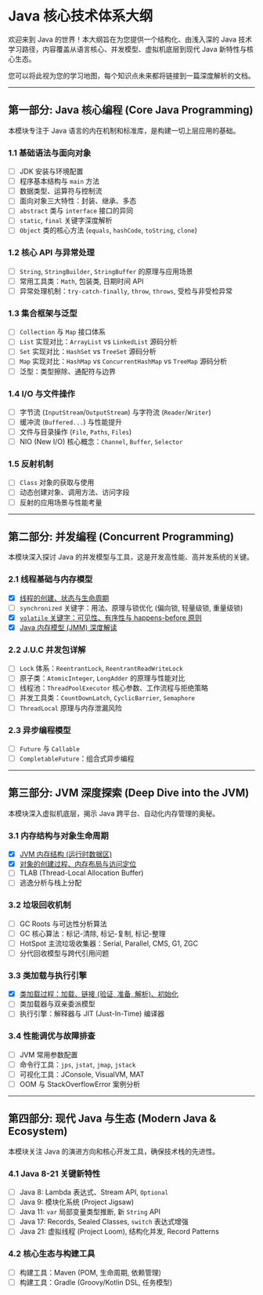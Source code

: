 # Java 核心技术体系大纲

欢迎来到 Java 的世界！本大纲旨在为您提供一个结构化、由浅入深的 Java 技术学习路径，内容覆盖从语言核心、并发模型、虚拟机底层到现代 Java 新特性与核心生态。

您可以将此视为您的学习地图，每个知识点未来都将链接到一篇深度解析的文档。

---

## 第一部分: Java 核心编程 (Core Java Programming)

本模块专注于 Java 语言的内在机制和标准库，是构建一切上层应用的基础。

### 1.1 基础语法与面向对象
- [ ] JDK 安装与环境配置
- [ ] 程序基本结构与 `main` 方法
- [ ] 数据类型、运算符与控制流
- [ ] 面向对象三大特性：封装、继承、多态
- [ ] `abstract` 类与 `interface` 接口的异同
- [ ] `static`, `final` 关键字深度解析
- [ ] `Object` 类的核心方法 (`equals`, `hashCode`, `toString`, `clone`)

### 1.2 核心 API 与异常处理
- [ ] `String`, `StringBuilder`, `StringBuffer` 的原理与应用场景
- [ ] 常用工具类：`Math`, 包装类, 日期时间 API
- [ ] 异常处理机制：`try-catch-finally`, `throw`, `throws`, 受检与非受检异常

### 1.3 集合框架与泛型
- [ ] `Collection` 与 `Map` 接口体系
- [ ] `List` 实现对比：`ArrayList` vs `LinkedList` 源码分析
- [ ] `Set` 实现对比：`HashSet` vs `TreeSet` 源码分析
- [ ] `Map` 实现对比：`HashMap` vs `ConcurrentHashMap` vs `TreeMap` 源码分析
- [ ] 泛型：类型擦除、通配符与边界

### 1.4 I/O 与文件操作
- [ ] 字节流 (`InputStream`/`OutputStream`) 与字符流 (`Reader`/`Writer`)
- [ ] 缓冲流 (`Buffered...`) 与性能提升
- [ ] 文件与目录操作 (`File`, `Paths`, `Files`)
- [ ] NIO (New I/O) 核心概念：`Channel`, `Buffer`, `Selector`

### 1.5 反射机制
- [ ] `Class` 对象的获取与使用
- [ ] 动态创建对象、调用方法、访问字段
- [ ] 反射的应用场景与性能考量

---

## 第二部分: 并发编程 (Concurrent Programming)

本模块深入探讨 Java 的并发模型与工具，这是开发高性能、高并发系统的关键。

### 2.1 线程基础与内存模型
- [x] [线程的创建、状态与生命周期](/docs/java/concurrent/thread-lifecycle-and-states.md)
- [ ] `synchronized` 关键字：用法、原理与锁优化 (偏向锁, 轻量级锁, 重量级锁)
- [x] [`volatile` 关键字：可见性、有序性与 happens-before 原则](/docs/java/concurrent/volatile-keyword-deep-dive.md)
- [x] [Java 内存模型 (JMM) 深度解读](/docs/java/concurrent/jmm-deep-dive.md)

### 2.2 J.U.C 并发包详解
- [ ] `Lock` 体系：`ReentrantLock`, `ReentrantReadWriteLock`
- [ ] 原子类：`AtomicInteger`, `LongAdder` 的原理与性能对比
- [ ] 线程池：`ThreadPoolExecutor` 核心参数、工作流程与拒绝策略
- [ ] 并发工具类：`CountDownLatch`, `CyclicBarrier`, `Semaphore`
- [ ] `ThreadLocal` 原理与内存泄漏风险

### 2.3 异步编程模型
- [ ] `Future` 与 `Callable`
- [ ] `CompletableFuture`：组合式异步编程

---

## 第三部分: JVM 深度探索 (Deep Dive into the JVM)

本模块深入虚拟机底层，揭示 Java 跨平台、自动化内存管理的奥秘。

### 3.1 内存结构与对象生命周期
- [x] [JVM 内存结构 (运行时数据区)](/docs/java/jvm/jvm-memory-structure.md)
- [x] [对象的创建过程、内存布局与访问定位](/docs/java/jvm/object-creation-and-memory-layout.md)
- [ ] TLAB (Thread-Local Allocation Buffer)
- [ ] 逃逸分析与栈上分配

### 3.2 垃圾回收机制
- [ ] GC Roots 与可达性分析算法
- [ ] GC 核心算法：标记-清除, 标记-复制, 标记-整理
- [ ] HotSpot 主流垃圾收集器：Serial, Parallel, CMS, G1, ZGC
- [ ] 分代回收模型与跨代引用问题

### 3.3 类加载与执行引擎
- [x] [类加载过程：加载、链接 (验证, 准备, 解析)、初始化](/docs/java/jvm/class-loading-process.md)
- [ ] 类加载器与双亲委派模型
- [ ] 执行引擎：解释器与 JIT (Just-In-Time) 编译器

### 3.4 性能调优与故障排查
- [ ] JVM 常用参数配置
- [ ] 命令行工具：`jps`, `jstat`, `jmap`, `jstack`
- [ ] 可视化工具：JConsole, VisualVM, MAT
- [ ] OOM 与 StackOverflowError 案例分析

---

## 第四部分: 现代 Java 与生态 (Modern Java & Ecosystem)

本模块关注 Java 的演进方向和核心开发工具，确保技术栈的先进性。

### 4.1 Java 8-21 关键新特性
- [ ] Java 8: Lambda 表达式、Stream API, `Optional`
- [ ] Java 9: 模块化系统 (Project Jigsaw)
- [ ] Java 11: `var` 局部变量类型推断, 新 `String` API
- [ ] Java 17: Records, Sealed Classes, `switch` 表达式增强
- [ ] Java 21: 虚拟线程 (Project Loom), 结构化并发, Record Patterns

### 4.2 核心生态与构建工具
- [ ] 构建工具：Maven (POM, 生命周期, 依赖管理)
- [ ] 构建工具：Gradle (Groovy/Kotlin DSL, 任务模型) 